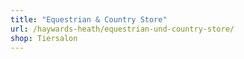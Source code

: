 ```yaml
---
title: "Equestrian & Country Store"
url: /haywards-heath/equestrian-und-country-store/
shop: Tiersalon
---
```

